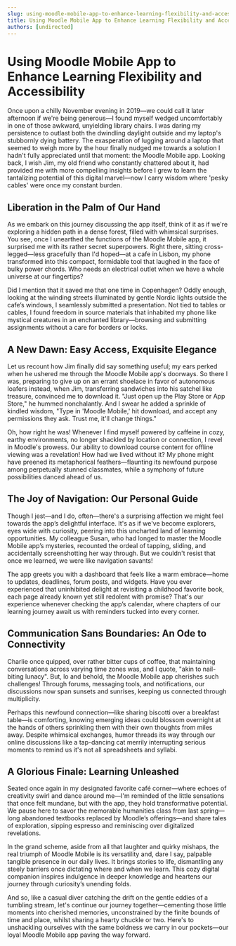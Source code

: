```yaml
---
slug: using-moodle-mobile-app-to-enhance-learning-flexibility-and-accessibility
title: Using Moodle Mobile App to Enhance Learning Flexibility and Accessibility
authors: [undirected]
---
```



# Using Moodle Mobile App to Enhance Learning Flexibility and Accessibility

Once upon a chilly November evening in 2019—we could call it later afternoon if we're being generous—I found myself wedged uncomfortably in one of those awkward, unyielding library chairs. I was daring my persistence to outlast both the dwindling daylight outside and my laptop's stubbornly dying battery. The exasperation of lugging around a laptop that seemed to weigh more by the hour finally nudged me towards a solution I hadn't fully appreciated until that moment: the Moodle Mobile app. Looking back, I wish Jim, my old friend who constantly chattered about it, had provided me with more compelling insights before I grew to learn the tantalizing potential of this digital marvel—now I carry wisdom where 'pesky cables' were once my constant burden.

## Liberation in the Palm of Our Hand

As we embark on this journey discussing the app itself, think of it as if we're exploring a hidden path in a dense forest, filled with whimsical surprises. You see, once I unearthed the functions of the Moodle Mobile app, it surprised me with its rather secret superpowers. Right there, sitting cross-legged—less gracefully than I'd hoped—at a cafe in Lisbon, my phone transformed into this compact, formidable tool that laughed in the face of bulky power chords. Who needs an electrical outlet when we have a whole universe at our fingertips?

Did I mention that it saved me that one time in Copenhagen? Oddly enough, looking at the winding streets illuminated by gentle Nordic lights outside the cafe’s windows, I seamlessly submitted a presentation. Not tied to tables or cables, I found freedom in source materials that inhabited my phone like mystical creatures in an enchanted library—browsing and submitting assignments without a care for borders or locks.

## A New Dawn: Easy Access, Exquisite Elegance

Let us recount how Jim finally did say something useful; my ears perked when he ushered me through the Moodle Mobile app's doorways. So there I was, preparing to give up on an errant shoelace in favor of autonomous loafers instead, when Jim, transferring sandwiches into his satchel like treasure, convinced me to download it. "Just open up the Play Store or App Store," he hummed nonchalantly. And I swear he added a sprinkle of kindled wisdom, "Type in 'Moodle Mobile,' hit download, and accept any permissions they ask. Trust me, it'll change things."

Oh, how right he was! Whenever I find myself powered by caffeine in cozy, earthy environments, no longer shackled by location or connection, I revel in Moodle's prowess. Our ability to download course content for offline viewing was a revelation! How had we lived without it? My phone might have preened its metaphorical feathers—flaunting its newfound purpose among perpetually stunned classmates, while a symphony of future possibilities danced ahead of us.

## The Joy of Navigation: Our Personal Guide

Though I jest—and I do, often—there's a surprising affection we might feel towards the app’s delightful interface. It's as if we've become explorers, eyes wide with curiosity, peering into this uncharted land of learning opportunities. My colleague Susan, who had longed to master the Moodle Mobile app’s mysteries, recounted the ordeal of tapping, sliding, and accidentally screenshotting her way through. But we couldn't resist that once we learned, we were like navigation savants!

The app greets you with a dashboard that feels like a warm embrace—home to updates, deadlines, forum posts, and widgets. Have you ever experienced that uninhibited delight at revisiting a childhood favorite book, each page already known yet still redolent with promise? That's our experience whenever checking the app’s calendar, where chapters of our learning journey await us with reminders tucked into every corner.

## Communication Sans Boundaries: An Ode to Connectivity

Charlie once quipped, over rather bitter cups of coffee, that maintaining conversations across varying time zones was, and I quote, "akin to nail-biting lunacy". But, lo and behold, the Moodle Mobile app cherishes such challenges! Through forums, messaging tools, and notifications, our discussions now span sunsets and sunrises, keeping us connected through multiplicity.

Perhaps this newfound connection—like sharing biscotti over a breakfast table—is comforting, knowing emerging ideas could blossom overnight at the hands of others sprinkling them with their own thoughts from miles away. Despite whimsical exchanges, humor threads its way through our online discussions like a tap-dancing cat merrily interrupting serious moments to remind us it's not all spreadsheets and syllabi.

## A Glorious Finale: Learning Unleashed

Seated once again in my designated favorite café corner—where echoes of creativity swirl and dance around me—I'm reminded of the little sensations that once felt mundane, but with the app, they hold transformative potential. We pause here to savor the memorable humanities class from last spring—long abandoned textbooks replaced by Moodle’s offerings—and share tales of exploration, sipping espresso and reminiscing over digitalized revelations.

In the grand scheme, aside from all that laughter and quirky mishaps, the real triumph of Moodle Mobile is its versatility and, dare I say, palpable tangible presence in our daily lives. It brings stories to life, dismantling any steely barriers once dictating where and when we learn. This cozy digital companion inspires indulgence in deeper knowledge and heartens our journey through curiosity’s unending folds.

And so, like a casual diver catching the drift on the gentle eddies of a tumbling stream, let's continue our journey together—cementing those little moments into cherished memories, unconstrained by the finite bounds of time and place, whilst sharing a hearty chuckle or two. Here's to unshackling ourselves with the same boldness we carry in our pockets—our loyal Moodle Mobile app paving the way forward.